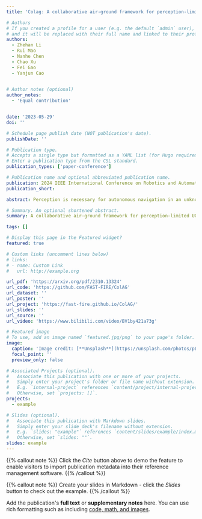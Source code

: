 ```yaml
---
title: 'Colag: A collaborative air-ground framework for perception-limited ugvs’ navigation'

# Authors
# If you created a profile for a user (e.g. the default `admin` user), write the username (folder name) here
# and it will be replaced with their full name and linked to their profile.
authors:
  - Zhehan Li
  - Rui Mao
  - Nanhe Chen
  - Chao Xu
  - Fei Gao
  - Yanjun Cao
 

# Author notes (optional)
author_notes:
  - 'Equal contribution'


date: '2023-05-29'
doi: ''

# Schedule page publish date (NOT publication's date).
publishDate: ''

# Publication type.
# Accepts a single type but formatted as a YAML list (for Hugo requirements).
# Enter a publication type from the CSL standard.
publication_types: ['paper-conference']

# Publication name and optional abbreviated publication name.
publication: 2024 IEEE International Conference on Robotics and Automation (ICRA 2024)
publication_short: 

abstract: Perception is necessary for autonomous navigation in an unknown area crowded with obstacles. It's challenging for a robot to navigate safely without any sensors that can sense the environment, resulting in a blind robot, and becomes more difficult when comes to a group of robots. However, it could be costly to equip all robots with expensive perception or SLAM systems. In this paper, we propose a novel system named ColAG, to solve the problem of autonomous navigation for a group of blind UGVs by introducing cooperation with one UAV, which is the only robot that has full perception capabilities in the group. The UAV uses SLAM for its odometry and mapping while sharing this information with UGVs via limited relative pose estimation. The UGVs plan their trajectories in the received map and predict possible failures caused by the uncertainty of its wheel odometry and unknown risky areas. The UAV dynamically schedules waypoints to prevent UGVs from collisions, formulated as a Vehicle Routing Problem with Time Windows to optimize the UAV's trajectories and minimize time when UGVs have to wait to guarantee safety. We validate our system through extensive simulation with up to 7 UGVs and real-world experiments with 3 UGVs.

# Summary. An optional shortened abstract.
summary: A collaborative air-ground framework for perception-limited UGVs' navigation, where a UAV provides perception capabilities to a group of blind UGVs.

tags: []

# Display this page in the Featured widget?
featured: true

# Custom links (uncomment lines below)
# links:
# - name: Custom Link
#   url: http://example.org

url_pdf: 'https://arxiv.org/pdf/2310.13324'
url_code: 'https://github.com/FAST-FIRE/ColAG'
url_dataset: ''
url_poster: ''
url_project: 'https://fast-fire.github.io/ColAG/'
url_slides: ''
url_source: ''
url_video: 'https://www.bilibili.com/video/BV1by421a73g'

# Featured image
# To use, add an image named `featured.jpg/png` to your page's folder.
image:
  caption: 'Image credit: [**Unsplash**](https://unsplash.com/photos/pLCdAaMFLTE)'
  focal_point: ''
  preview_only: false

# Associated Projects (optional).
#   Associate this publication with one or more of your projects.
#   Simply enter your project's folder or file name without extension.
#   E.g. `internal-project` references `content/project/internal-project/index.md`.
#   Otherwise, set `projects: []`.
projects:
  - example

# Slides (optional).
#   Associate this publication with Markdown slides.
#   Simply enter your slide deck's filename without extension.
#   E.g. `slides: "example"` references `content/slides/example/index.md`.
#   Otherwise, set `slides: ""`.
slides: example
---
```


{{% callout note %}}
Click the _Cite_ button above to demo the feature to enable visitors to import publication metadata into their reference management software.
{{% /callout %}}

{{% callout note %}}
Create your slides in Markdown - click the _Slides_ button to check out the example.
{{% /callout %}}

Add the publication's **full text** or **supplementary notes** here. You can use rich formatting such as including [code, math, and images](https://docs.hugoblox.com/content/writing-markdown-latex/).
